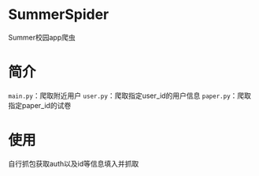 # SummerSpider
Summer校园app爬虫

# 简介
`main.py`：爬取附近用户
`user.py`：爬取指定user_id的用户信息
`paper.py`：爬取指定paper_id的试卷

# 使用
自行抓包获取auth以及id等信息填入并抓取
